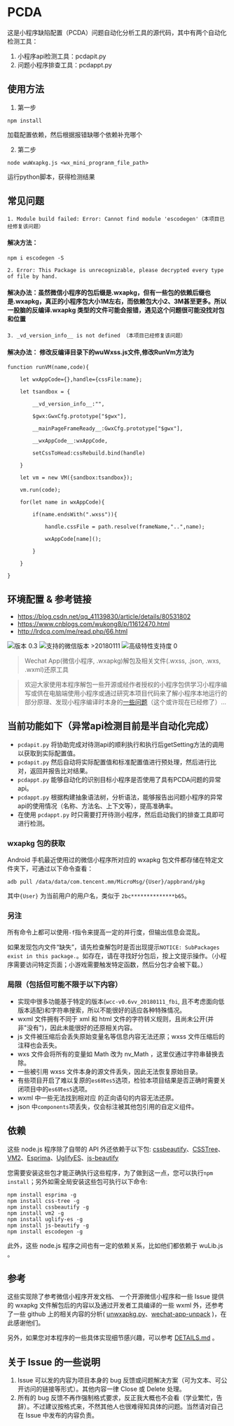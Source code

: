 # PCDA

这是小程序缺陷配置（PCDA）问题自动化分析工具的源代码，其中有两个自动化检测工具：
1. 小程序api检测工具：pcdapit.py
2. 问题小程序排查工具：pcdappt.py

## 使用方法
1. 第一步
```
npm install
```
加载配置依赖，然后根据报错缺哪个依赖补充哪个

2. 第二步
```
node wuWxapkg.js <wx_mini_progranm_file_path>
```
运行python脚本，获得检测结果

## 常见问题
```
1. Module build failed: Error: Cannot find module 'escodegen'（本项目已经修复该问题）
```
#### 解决方法：
```
npm i escodegen -S
```
```
2. Error: This Package is unrecognizable, please decrypted every type of file by hand.
```
#### 解决办法：虽然微信小程序的包后缀是.wxapkg，但有一些包的依赖后缀也是.wxapkg，真正的小程序包大小1M左右，而依赖包大小2、3M甚至更多。所以一股脑的反编译.wxapkg 类型的文件可能会报错，遇见这个问题很可能没找对包和位置

```
3. _vd_version_info__ is not defined （本项目已经修复该问题）
```
#### 解决办法： 修改反编译目录下的wuWxss.js文件,修改RunVm方法为

```
function runVM(name,code){

	let wxAppCode={},handle={cssFile:name};

	let tsandbox = {

		__vd_version_info__:"",

		$gwx:GwxCfg.prototype["$gwx"],

		__mainPageFrameReady__:GwxCfg.prototype["$gwx"],

		__wxAppCode__:wxAppCode,

		setCssToHead:cssRebuild.bind(handle)

	}		

	let vm = new VM({sandbox:tsandbox});

	vm.run(code);

	for(let name in wxAppCode){

		if(name.endsWith(".wxss")){

			handle.cssFile = path.resolve(frameName,"..",name);

			wxAppCode[name]();

		}	

	}

}
```

## 环境配置 & 参考链接
- https://blog.csdn.net/qq_41139830/article/details/80531802
- https://www.cnblogs.com/wukong8/p/11612470.html
- http://lrdcq.com/me/read.php/66.html

![版本 0.3](https://img.shields.io/badge/版本-0.3-red.svg) ![支持的微信版本 >20180111](https://img.shields.io/badge/%E5%BE%AE%E4%BF%A1%E7%89%88%E6%9C%AC-%3E=20180111-brightgreen.svg) ![高级特性支持度 0](https://img.shields.io/badge/%E6%94%AF%E6%8C%81-0%25-yellow.svg)

> Wechat App(微信小程序, .wxapkg)解包及相关文件(.wxss, .json, .wxs, .wxml)还原工具

> 欢迎大家使用本程序解包一些开源或经作者授权的小程序包供学习小程序编写或供在电脑端使用小程序或通过研究本项目代码来了解小程序本地运行的部分原理、发现小程序编译时本身的[一些问题](https://github.com/qwerty472123/wxappUnpacker/commit/73580c3afecad8c59e14ea7252dcedd8034e6c3a)（这个或许现在已经修了）...

## 当前功能如下（异常api检测目前是半自动化完成）

- `pcdapit.py` 将协助完成对待测api的顺利执行和执行后getSetting方法的调用以获取到实际配置值。
- `pcdapit.py` 然后自动将实际配置值和标准配置值进行预处理，然后进行比对，返回并报告比对结果。
- `pcdappt.py` 能够自动化的识别目标小程序是否使用了具有PCDA问题的异常api。
- `pcdappt.py` 根据构建抽象语法树，分析语法，能够报告出问题小程序的异常api的使用情况（名称、方法名、上下文等），提高准确率。
- 在使用 `pcdappt.py` 时只需要打开待测小程序，然后启动我们的排查工具即可进行检测。

### wxapkg 包的获取

Android 手机最近使用过的微信小程序所对应的 wxapkg 包文件都存储在特定文件夹下，可通过以下命令查看：

    adb pull /data/data/com.tencent.mm/MicroMsg/{User}/appbrand/pkg

其中`{User}` 为当前用户的用户名，类似于 `2bc**************b65`。

### 另注

所有命令上都可以使用`-f`指令来提高一定的并行度，但输出信息会混乱。

如果发现包内文件“缺失”，请先检查解包时是否出现提示`NOTICE: SubPackages exist in this package.`。如存在，请在寻找好分包后，按上文提示操作。（小程序需要访问特定页面；小游戏需要触发特定函数，然后分包才会被下载。）

### 局限（包括但可能不限于以下内容）

- 实现中很多功能基于特定的版本(`wcc-v0.6vv_20180111_fbi`, 且不考虑面向低版本适配)和字符串搜索，所以不能很好的适应各种特殊情况。
- wxml 文件拥有不同于 xml 和 html 文件的字符转义规则，且尚未公开(并非"没有")，因此未能很好的还原相关内容。
- js 文件被压缩后会丢失原始变量名等信息内容无法还原；wxss 文件压缩后的注释也会丢失。
- wxs 文件会将所有的变量如 Math 改为 nv_Math ，这里仅通过字符串替换去除。
- 一些被引用 wxss 文件本身的源文件丢失，因此无法恢复原始目录。
- 有些项目开启了难以复原的`es6转es5`选项，检验本项目结果是否正确时需要关闭项目中的`es6转es5`选项。
- wxml 中一些无法找到相对应 的正向语句的内容无法还原。
- json 中`components`项丢失，仅会标注被其他包引用的自定义组件。

## 依赖

这些 node.js 程序除了自带的 API 外还依赖于以下包:
[cssbeautify](https://github.com/senchalabs/cssbeautify)、[CSSTree](https://github.com/csstree/csstree)、[VM2](https://github.com/patriksimek/vm2)、[Esprima](https://github.com/jquery/esprima)、[UglifyES](https://github.com/mishoo/UglifyJS2/tree/harmony)、[js-beautify](https://github.com/beautify-web/js-beautify)

您需要安装这些包才能正确执行这些程序，为了做到这一点，您可以执行`npm install`；另外如需全局安装这些包可执行以下命令:

    npm install esprima -g
    npm install css-tree -g
    npm install cssbeautify -g
    npm install vm2 -g
    npm install uglify-es -g
    npm install js-beautify -g
    npm install escodegen -g

此外，这些 node.js 程序之间也有一定的依赖关系，比如他们都依赖于 wuLib.js 。


## 参考

这些实现除了参考微信小程序开发文档、 一个开源微信小程序和一些 Issue 提供的 wxapkg 文件解包后的内容以及通过开发者工具编译的一些 wxml 外，还参考了一些 github 上的相关内容的分析( [unwxapkg.py](https://gist.github.com/feix/32ab8f0dfe99aa8efa84f81ed68a0f3e)、[wechat-app-unpack](https://github.com/leo9960/wechat-app-unpack/) )，在此感谢他们。

另外，如果您对本程序的一些具体实现细节感兴趣，可以参考 [DETAILS.md](https://github.com/qwerty472123/wxappUnpacker/blob/master/DETAILS.md) 。

## 关于 Issue 的一些说明

1. Issue 可以发的内容为项目本身的 bug 反馈或问题解决方案（可为文本、可公开访问的链接等形式）。其他内容一律 Close 或 Delete 处理。
2. 所有的 bug 反馈不再作强制格式要求，反正我大概也不会看（学业繁忙，告辞）。不过建议按格式来，不然其他人也很难得知具体的问题。当然请对自己在 Issue 中发布的内容负责。

